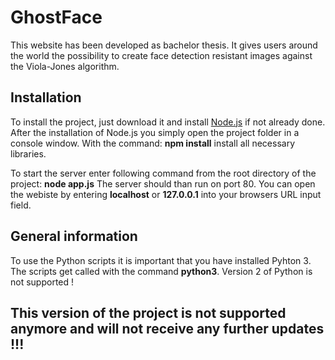 # GhostFace

This website has been developed as bachelor thesis. It gives users around the world the possibility to create face detection resistant images against the Viola-Jones algorithm.

## Installation

To install the project, just download it and install <a href="https://nodejs.org/">Node.js</a> if not already done.
After the installation of Node.js you simply open the project folder in a console window.
With the command: <b>npm install</b> install all necessary libraries.

To start the server enter following command from the root directory of the project: <b>node app.js</b>
The server should than run on port 80.
You can open the webiste by entering <b>localhost</b> or <b>127.0.0.1</b> into your browsers URL input field.

## General information

To use the Python scripts it is important that you have installed Pyhton 3.
The scripts get called with the command <b>python3</b>.
Version 2 of Python is not supported !

## This version of the project is not supported anymore and will not receive any further updates !!!
